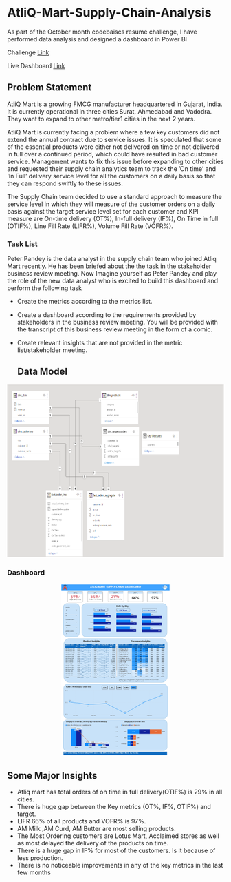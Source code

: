   # AtliQ-Mart-Supply-Chain-Analysis
As part of the October month codebaiscs resume challenge, I have performed data analysis and designed a dashboard in Power BI

Challenge [Link](https://codebasics.io/event/codebasics-resume-project-challenge)

Live Dashboard [Link](https://www.novypro.com/project/as-part-of-the-october-month-codebaiscs-resume-challenge-i-have-performed-data-analysis-and-designed-a-dashboard-in-power-bi)


  ## Problem Statement

AtliQ Mart is a growing FMCG manufacturer headquartered in Gujarat, India. It is currently operational in three cities Surat, Ahmedabad and Vadodra. They want to expand to other metro/tier1 cities in the next 2 years.

AtliQ Mart is currently facing a problem where a few key customers did not extend the annual contract due to service issues. It is speculated that some of the essential products were either not delivered on time or not delivered in full over a continued period, which could have resulted in bad customer service.
Management wants to fix this issue before expanding to other cities and requested their supply chain analytics team to track the ’On time’ and ‘In Full’ delivery service level for all the customers on a daily basis so that they can respond swiftly to these issues.

The Supply Chain team decided to use a standard approach to measure the service level in which they will measure of the customer orders on a daily basis against the target service level set for each customer and KPI measure are
On-time delivery (OT%),
In-full delivery (IF%),
On Time in full (OTIF%),
Line Fill Rate (LIFR%), 
Volume Fill Rate (VOFR%).

  ### Task List

Peter Pandey is the data analyst in the supply chain team who joined Atliq Mart recently. He has been briefed about the the task in the stakeholder business review meeting. Now Imagine yourself as Peter Pandey and play the role of the new data analyst who is excited to build this dashboard and perform the following task

- Create the metrics according to the metrics list.
- Create a dashboard according to the requirements provided by stakeholders in the business review meeting. You will be provided with the transcript of this business review meeting in the form of a comic.
- Create relevant insights that are not provided in the metric list/stakeholder meeting.

   ## Data Model 

<p align="center">
  <img src="Resources/Supply chain Data Model.png" height="400">
</p>

  ### Dashboard
  
<p align="center">
  <img src="Dash board/Supply chain analysis on FMCG Project  by codebasics power bi_page-0001.jpg" height="400">
</p>

 
  ## Some Major Insights
  
- Atliq mart has total orders of on time in full delivery(OTIF%) is 29% in all cities.
- There is huge gap between the Key metrics (OT%, IF%, OTIF%)  and target.
- LIFR 66% of all products and VOFR% is 97%.
- AM Milk ,AM Curd, AM Butter are most selling products. 
- The Most Ordering  customers are Lotus Mart, Acclaimed stores as well as most delayed the delivery of the products on time.
- There is a huge gap in IF% for most of the customers. Is it because of less production.
- There is no noticeable improvements in any of the key metrics in the last few months

